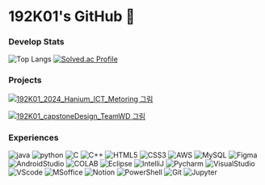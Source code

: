 # 192K01's GitHub 👋
### Develop Stats
![Top Langs](https://github-readme-stats.vercel.app/api/top-langs/?username=192K01&layout=donut&theme=onedark&repo=all)
[![Solved.ac Profile](http://mazassumnida.wtf/api/v2/generate_badge?boj=ava9797)](https://solved.ac/profile/ava9797)
<!--![Anurag's GitHub stats](https://github-readme-stats.vercel.app/api?username=192K01&show_icons=true&theme=radical)-->
### Projects
<a href="https://github.com/192K01/2024_Hanium_ICT_Metoring" target="_blank" width="100%"><img alt="192K01_2024_Hanium_ICT_Metoring 그림" src="https://github.com/user-attachments/assets/8849ebce-2a85-4959-b184-46dccf349010" /></a>

<a href="https://github.com/192K01/capstoneDesign_TeamWD" target="_blank" width="100%"><img alt="192K01_capstoneDesign_TeamWD 그림" src="https://github.com/user-attachments/assets/11bff6db-139d-4d38-8f16-423644cc265c" /></a>

### Experiences
![java](https://img.shields.io/badge/Java-ED8B00?style=for-the-badge&logo=openjdk&logoColor=white)
![python](https://img.shields.io/badge/Python-3776AB?style=for-the-badge&logo=python&logoColor=white)
![C](https://img.shields.io/badge/C-00599C?style=for-the-badge&logo=c&logoColor=white)
![C++](https://img.shields.io/badge/C%2B%2B-00599C?style=for-the-badge&logo=c%2B%2B&logoColor=white)
![HTML5](https://img.shields.io/badge/HTML5-E34F26?style=for-the-badge&logo=html5&logoColor=white)
![CSS3](https://img.shields.io/badge/CSS3-1572B6?style=for-the-badge&logo=css3&logoColor=white)
![AWS](https://img.shields.io/badge/Amazon_AWS-232F3E?style=for-the-badge&logo=amazon-aws&logoColor=white)
![MySQL](https://img.shields.io/badge/MySQL-005C84?style=for-the-badge&logo=mysql&logoColor=white)
![Figma](https://img.shields.io/badge/Figma-F24E1E?style=for-the-badge&logo=figma&logoColor=white)
![AndroidStudio](https://img.shields.io/badge/Android_Studio-3DDC84?style=for-the-badge&logo=android-studio&logoColor=white)
![COLAB](https://img.shields.io/badge/Colab-F9AB00?style=for-the-badge&logo=googlecolab&color=525252)
![Eclipse](https://img.shields.io/badge/Eclipse-2C2255?style=for-the-badge&logo=eclipse&logoColor=white)
![IntelliJ](https://img.shields.io/badge/IntelliJ_IDEA-000000.svg?style=for-the-badge&logo=intellij-idea&logoColor=white)
![Pycharm](https://img.shields.io/badge/PyCharm-000000.svg?&style=for-the-badge&logo=PyCharm&logoColor=white)
![VisualStudio](https://img.shields.io/badge/Visual_Studio-5C2D91?style=for-the-badge&logo=visual%20studio&logoColor=white)
![VScode](https://img.shields.io/badge/Visual_Studio_Code-0078D4?style=for-the-badge&logo=visual%20studio%20code&logoColor=white)
![MSoffice](https://img.shields.io/badge/Microsoft_Office-D83B01?style=for-the-badge&logo=microsoft-office&logoColor=white)
![Notion](https://img.shields.io/badge/Notion-000000?style=for-the-badge&logo=notion&logoColor=white)
![PowerShell](https://img.shields.io/badge/powershell-5391FE?style=for-the-badge&logo=powershell&logoColor=white)
![Git](https://img.shields.io/badge/GIT-E44C30?style=for-the-badge&logo=git&logoColor=white)
![Jupyter](https://img.shields.io/badge/Made%20with-Jupyter-orange?style=for-the-badge&logo=Jupyter)
<!--
**192K01/192K01** is a ✨ _special_ ✨ repository because its `README.md` (this file) appears on your GitHub profile.

Here are some ideas to get you started:

- 🔭 I’m currently working on ...
- 🌱 I’m currently learning ...
- 👯 I’m looking to collaborate on ...
- 🤔 I’m looking for help with ...
- 💬 Ask me about ...
- 📫 How to reach me: ...
- 😄 Pronouns: ...
- ⚡ Fun fact: ...
-->
